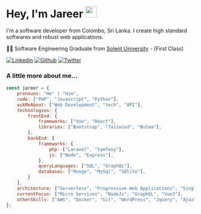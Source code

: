 # Hey, I'm Jareer <img src="https://media.giphy.com/media/QssGEmpkyEOhBCb7e1/giphy.gif" width="30">

I'm a software developer from Colombo, Sri Lanka. I create high standard softwares and robust web applications.

👨‍🎓 Software Engineering Graduate from [Solent University](https://www.solent.ac.uk/courses/undergraduate/software-engineering-bsc) - (First Class)
<p>
  <a href="https://www.linkedin.com/in/jareer-zeenam/" target="_blank"><img alt="Linkedin" src="https://img.shields.io/badge/LinkedIn-0077B5?style=for-the-badge&logo=linkedin&logoColor=white" /></a>
  <a href="https://github.com/jareerzeenam" target="_blank"><img alt="Github" src="https://img.shields.io/badge/GitHub-%2312100E.svg?&style=for-the-badge&logo=Github&logoColor=white" /></a>
  <a href="https://twitter.com/Jareer28" target="_blank"><img alt="Twitter" src="https://img.shields.io/badge/twitter-%231DA1F2.svg?&style=for-the-badge&logo=twitter&logoColor=white" /></a>
</p>

###  A little more about me...  

<!-- ```php
<?php

namespace Jareer;

class About extends Me
{
    public function getCurrentWorkplace(): array
    {
        return [
            'workplace' => [
                'company' => 'Adventus.io',
                'position' => 'Full Stack Developer'         
            ]
        ];
    }

    public function getDailySkills(): array
    {
        return [
            Php::class,
            Laravel::class,
            Vuejs::class,
            JavaScript::class,
            Nodejs::class,
            GraphQl::class,
            MySql::class,
            MongoDB::class,
            Bootstrap::class,
            TailwindCss::class,
            Sass::class,
        ];
    }

    public function getOtherSkills(): array
    {
        return [
            Git::class,
            Docker::class,
            WordPress::class,
            Jquery::class,
            Ajax::class,
            Serverless::class,
            Firebase::class,
            Stripe::class,
            Python::class,
            Aws::class,
            Figma::class,
            PhotoShop::class,
            Illustrator::class,
        ];
    }

    public function getFutureGoal(): string
    {
        return 'To be a Software Solution Architect.';
    }
}
``` -->

``` js
const jareer = {
    pronouns: "He" | "Him",
    code: ["PHP", "Javascript", "Python"],
    askMeAbout: ["Web Development", "tech", "API"],
    technologies: {
        frontEnd: {
            frameworks: ["Vue", "React"],
            libraries: ["Bootstrap", "Tailwind", "Bulma"],
        },
        backEnd: {
            frameworks: {
                php: ["Laravel", "Symfony"],
                js: ["Node", "Express"],
            },
            queryLanguages: ["SQL", "GraphQL"],
            databases: ["Mongo", "MySql", "SQlite"],
        }
    },
    architecture: ["Serverless", "Progressive Web Applications", "Single Page Applications"],
    currentFocus: ["Micro Services", "NodeJs", "GraphQL", "Vue3"],
    otherSkills: ["AWS", "Docker", "Git", "WordPress", "Jquery", "Ajax", "Firebase", "Figma"]
};

```